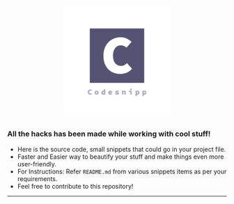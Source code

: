 
<h6 align="center"><a href="https://github.com/purveshmakode24/snippets" target="_blank" rel="noopener noreferrer"><img width="250" src="assets/logo/codesnipp-logo.png" alt="system monitor logo"></a>
<h2></h2>

### All the hacks has been made while working with cool stuff! 
- Here is the source code, small snippets that could go in your project file.
- Faster and Easier way to beautify your stuff and make things even more user-friendly.
- For Instructions: Refer `README.md` from various snippets items as per your requirements. 
- Feel free to contribute to this repository!
-----------------------------------------------------


